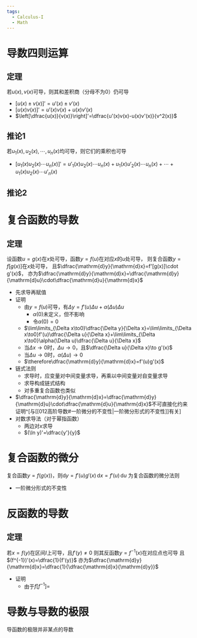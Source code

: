 ```yaml
---
tags:
  - Calculus-I
  - Math
---
```

# 导数四则运算
## 定理
若$u(x),v(x)$可导，则其和差积商（分母不为$0$）仍可导
- $[u(x)\pm v(x)]'=u'(x)\pm v'(x)$
- $[u(x)v(x)]'=u'(x)v(x)+u(x)v'(x)$
- $\left[\dfrac{u(x)}{v(x)}\right]'=\dfrac{u'(x)v(x)-u(x)v'(x)}{v^2(x)}$

## 推论1
若$u_1(x),u_2(x),\cdots,u_n(x)$均可导，则它们的乘积也可导
- $[u_1(x)u_2(x)\cdots u_n(x)]'=u'_1(x)u_2(x)\cdots u_n(x)+u_1(x)u'_2(x)\cdots u_n(x)+\cdots+u_1(x)u_2(x)\cdots u'_n(x)$
## 推论2
# 复合函数的导数
## 定理
设函数$u=g(x)$在$x$处可导，函数$y=f(u)$在对应$x$的$u$处可导，
则复合函数$y=f[g(x)]$在$x$处可导，
且$\dfrac{\mathrm{d}y}{\mathrm{d}x}=f'[g(x)]\cdot g'(x)$，
亦为$\dfrac{\mathrm{d}y}{\mathrm{d}x}=\dfrac{\mathrm{d}y}{\mathrm{d}u}\cdot\dfrac{\mathrm{d}u}{\mathrm{d}x}$
- 先求导再赋值
- 证明
	- 由$y=f(u)$可导，有$\Delta y=f'(u)\Delta u+\alpha(\Delta u)\Delta u$
		- $\alpha(0)$未定义，但不影响
		- 令$\alpha(0)=0$
	- $\lim\limits_{\Delta x\to0}\dfrac{\Delta y}{\Delta x}=\lim\limits_{\Delta x\to0}f'(u)\dfrac{\Delta u}{\Delta x}+\lim\limits_{\Delta x\to0}\alpha(\Delta u)\dfrac{\Delta u}{\Delta x}$
	- 当$\Delta x\to0$时，$\Delta u\to0$，且$\dfrac{\Delta u}{\Delta x}\to g'(x)$
	- 当$\Delta u\to0$时，$\alpha(\Delta u)\to0$
	- $\therefore\dfrac{\mathrm{d}y}{\mathrm{d}x}=f'(u)g'(x)$
- 链式法则
	- 求导时，应变量对中间变量求导，再乘以中间变量对自变量求导
	- 求导构成链式结构
	- 对多重复合函数也类似
- $\dfrac{\mathrm{d}y}{\mathrm{d}x}=\dfrac{\mathrm{d}y}{\mathrm{d}u}\cdot\dfrac{\mathrm{d}u}{\mathrm{d}x}$不可直接化约来证明^[与[[012高阶导数#一阶微分的不变性|一阶微分形式的不变性]]有关]
- 对数求导法（对于幂指函数）
	- 两边对$x$求导
	- $(\ln y)'=\dfrac{y'}{y}$
# 复合函数的微分
复合函数$y=f(g(x))$，则$\mathrm{d}y=f'(u)g'(x)\,\mathrm{d}x=f'(u)\,\mathrm{d}u$
为复合函数的微分法则
- 一阶微分形式的不变性
# 反函数的导数
## 定理
若$x=f(y)$在区间$I$上可导，且$f'(y)\neq0$
则其反函数$y=f^{-1}(x)$在对应点也可导
且$(f^{-1})'(x)=\dfrac{1}{f'(y)}$
亦为$\dfrac{\mathrm{d}y}{\mathrm{d}x}=\dfrac{1}{\dfrac{\mathrm{d}x}{\mathrm{d}y}}$
- 证明
	- 由于$f[f^{-1}]=$
# 导数与导数的极限
导函数的极限并非某点的导数
